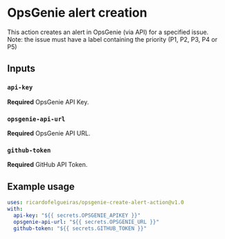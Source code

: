 # OpsGenie alert creation 

This action creates an alert in OpsGenie (via API) for a specified issue. 
Note: the issue must have a label containing the priority (P1, P2, P3, P4 or P5)

## Inputs

### `api-key`

**Required** OpsGenie API Key.

### `opsgenie-api-url`

**Required** OpsGenie API URL.

### `github-token`

**Required** GitHub API Token.

## Example usage

```yaml
uses: ricardofelgueiras/opsgenie-create-alert-action@v1.0
with:
  api-key: "${{ secrets.OPSGENIE_APIKEY }}"
  opsgenie-api-url: "${{ secrets.OPSGENIE_URL }}"
  github-token: "${{ secrets.GITHUB_TOKEN }}"
```
